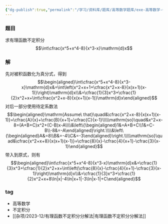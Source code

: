 ```yaml
---
{"dg-publish":true,"permalink":"/学习/资料库/题库/高等数学题库/exe-高等数学-00000020/","dgPassFrontmatter":true}
---
```


### 题目
求有理函数不定积分
$$\int\cfrac{x^5+x^4-8}{x^3-x}\mathrm{d}x$$
### 解
先对被积函数化为真分式，得到
$$\begin{aligned}\int\cfrac{x^5+x^4-8}{x^3-x}\mathrm{d}x&=\int\left(x^2+x+1+\cfrac{x^2+x-8}{x(x+1)(x-1)}\right)\mathrm{d}x\\&=\cfrac{1}{3}x^3+\cfrac{1}{2}x^2+x+\int\cfrac{x^2+x-8}{x(x+1)(x-1)}\mathrm{d}x\end{aligned}$$
对后一部分使用待定系数法
$$\begin{aligned}\mathrm{Assume\ that}\quad&\cfrac{x^2+x-8}{x(x+1)(x-1)}=\cfrac{A}{x}+\cfrac{B}{x+1}+\cfrac{C}{x-1}\\\\\mathrm{so}\quad&x^2+x-8=(A+B+C)x^2+(C-B)x-A\\\\&\left\{\begin{aligned}1&=A+B+C\\1&=C-B\\-8&=-A\end{aligned}\right.\\\\&\left\{\begin{aligned}A&=8\\B&=-4\\C&=-3\end{aligned}\right.\\\\\mathrm{so}\quad&\cfrac{x^2+x+8}{x(x+1)(x-1)}=\cfrac{8}{x}-\cfrac{4}{x+1}-\cfrac{3}{x-1}\end{aligned}$$
带入到原式，则有
$$\begin{aligned}\int\cfrac{x^5+x^4-8}{x^3-x}\mathrm{d}x&=\cfrac{1}{3}x^3+\cfrac{1}{2}x^2+x+\int\left(\cfrac{8}{x}-\cfrac{4}{x+1}-\cfrac{3}{x-1}\right)\mathrm{d}x\\&=\cfrac{1}{3}x^3+\cfrac{1}{2}x^2+x+8\ln|x|-4\ln|x+1|-3\ln|x-1|+C\end{aligned}$$
### tag
- 高等数学
- 不定积分
- [[杂项/2023-12/有理函数不定积分分解法\|有理函数不定积分分解法]]